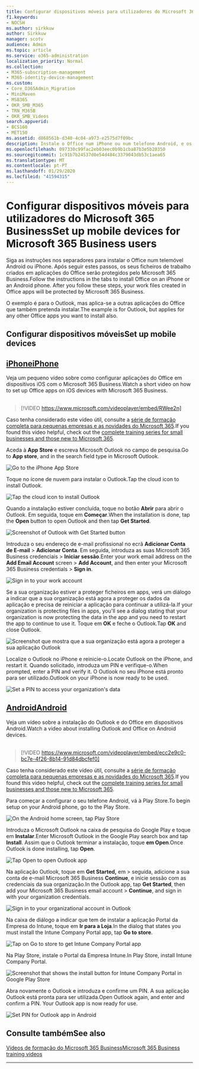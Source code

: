 ```yaml
---
title: Configurar dispositivos móveis para utilizadores do Microsoft 365 Business
f1.keywords:
- NOCSH
ms.author: sirkkuw
author: Sirkkuw
manager: scotv
audience: Admin
ms.topic: article
ms.service: o365-administration
localization_priority: Normal
ms.collection:
- M365-subscription-management
- M365-identity-device-management
ms.custom:
- Core_O365Admin_Migration
- MiniMaven
- MSB365
- OKR_SMB_M365
- TRN_M365B
- OKR_SMB_Videos
search.appverid:
- BCS160
- MET150
ms.assetid: d868561b-d340-4c04-a973-e2575d7f09bc
description: Instale o Office num iPhone ou num telefone Android, e os seus ficheiros de trabalho em aplicações do Office serão protegidos pelo Microsoft 365 Business.
ms.openlocfilehash: 097330c99fac2eb03eec0b9b1cba87b3e5b20350
ms.sourcegitcommit: 1c91b7b24537d0e54d484c3379043db53c1aea65
ms.translationtype: MT
ms.contentlocale: pt-PT
ms.lasthandoff: 01/29/2020
ms.locfileid: "41594315"
---
```

# <a name="set-up-mobile-devices-for-microsoft-365-business-users"></a><span data-ttu-id="f959e-103">Configurar dispositivos móveis para utilizadores do Microsoft 365 Business</span><span class="sxs-lookup"><span data-stu-id="f959e-103">Set up mobile devices for Microsoft 365 Business users</span></span>

<span data-ttu-id="f959e-p101">Siga as instruções nos separadores para instalar o Office num telemóvel Android ou iPhone. Após seguir estes passos, os seus ficheiros de trabalho criados em aplicações do Office serão protegidos pelo Microsoft 365 Business.</span><span class="sxs-lookup"><span data-stu-id="f959e-p101">Follow the instructions in the tabs to install Office on an iPhone or an Android phone. After you follow these steps, your work files created in Office apps will be protected by Microsoft 365 Business.</span></span>

<span data-ttu-id="f959e-106">O exemplo é para o Outlook, mas aplica-se a outras aplicações do Office que também pretenda instalar.</span><span class="sxs-lookup"><span data-stu-id="f959e-106">The example is for Outlook, but applies for any other Office apps you want to install also.</span></span>
  
## <a name="set-up-mobile-devices"></a><span data-ttu-id="f959e-107">Configurar dispositivos móveis</span><span class="sxs-lookup"><span data-stu-id="f959e-107">Set up mobile devices</span></span>

## <a name="iphonetabiphone"></a>[<span data-ttu-id="f959e-108">iPhone</span><span class="sxs-lookup"><span data-stu-id="f959e-108">iPhone</span></span>](#tab/iPhone)
  
<span data-ttu-id="f959e-109">Veja um pequeno vídeo sobre como configurar aplicações do Office em dispositivos iOS com o Microsoft 365 Business.</span><span class="sxs-lookup"><span data-stu-id="f959e-109">Watch a short video on how to set up Office apps on iOS devices with Microsoft 365 Business.</span></span><br><br>

> [!VIDEO https://www.microsoft.com/videoplayer/embed/RWee2n] 

<span data-ttu-id="f959e-110">Caso tenha considerado este vídeo útil, consulte a [série de formação completa para pequenas empresas e as novidades do Microsoft 365](https://support.office.com/article/6ab4bbcd-79cf-4000-a0bd-d42ce4d12816).</span><span class="sxs-lookup"><span data-stu-id="f959e-110">If you found this video helpful, check out the [complete training series for small businesses and those new to Microsoft 365](https://support.office.com/article/6ab4bbcd-79cf-4000-a0bd-d42ce4d12816).</span></span>

<span data-ttu-id="f959e-111">Aceda à **App Store** e escreva Microsoft Outlook no campo de pesquisa.</span><span class="sxs-lookup"><span data-stu-id="f959e-111">Go to **App store**, and in the search field type in Microsoft Outlook.</span></span>
  
![Go to the iPhone App Store](media/886913de-76e5-4883-8ed0-4eb3ec06188f.png)
  
<span data-ttu-id="f959e-113">Toque no ícone de nuvem para instalar o Outlook.</span><span class="sxs-lookup"><span data-stu-id="f959e-113">Tap the cloud icon to install Outlook.</span></span>
  
![Tap the cloud icon to install Outlook](media/665e1620-948a-4ab8-b914-dca49530142c.png)
  
<span data-ttu-id="f959e-115">Quando a instalação estiver concluída, toque no botão **Abrir** para abrir o Outlook. Em seguida, toque em **Começar**.</span><span class="sxs-lookup"><span data-stu-id="f959e-115">When the installation is done, tap the **Open** button to open Outlook and then tap **Get Started**.</span></span>
  
![Screenshot of Outlook with Get Started button](media/005bedec-ae50-4d75-b3bb-e7cef9e2561c.png)
  
<span data-ttu-id="f959e-117">Introduza o seu endereço de e-mail profissional no ecrã **Adicionar Conta de E-mail** \> **Adicionar Conta**. Em seguida, introduza as suas Microsoft 365 Business credenciais \> **Iniciar sessão**.</span><span class="sxs-lookup"><span data-stu-id="f959e-117">Enter your work email address on the **Add Email Account** screen \> **Add Account**, and then enter your Microsoft 365 Business credentials \> **Sign in**.</span></span>
  
![Sign in to your work account](media/3cef1fb5-7bec-4d3d-8542-872b731ce19f.png)
  
<span data-ttu-id="f959e-119">Se a sua organização estiver a proteger ficheiros em apps, verá um diálogo a indicar que a sua organização está agora a proteger os dados da aplicação e precisa de reiniciar a aplicação para continuar a utilizá-la.</span><span class="sxs-lookup"><span data-stu-id="f959e-119">If your organization is protecting files in apps, you'll see a dialog stating that your organization is now protecting the data in the app and you need to restart the app to continue to use it.</span></span> <span data-ttu-id="f959e-120">Toque em **OK** e feche o Outlook.</span><span class="sxs-lookup"><span data-stu-id="f959e-120">Tap **OK** and close Outlook.</span></span> 
  
![Screenshot que mostra que a sua organização está agora a proteger a sua aplicação Outlook](media/fb4c1c84-b1e9-42e1-8070-c13dcf79fb09.png)
  
<span data-ttu-id="f959e-122">Localize o Outlook no iPhone e reinicie-o.</span><span class="sxs-lookup"><span data-stu-id="f959e-122">Locate Outlook on the iPhone, and restart it.</span></span> <span data-ttu-id="f959e-123">Quando solicitado, introduza um PIN e verifique-o.</span><span class="sxs-lookup"><span data-stu-id="f959e-123">When prompted, enter a PIN and verify it.</span></span> <span data-ttu-id="f959e-124">O Outlook no seu iPhone está pronto para ser utilizado.</span><span class="sxs-lookup"><span data-stu-id="f959e-124">Outlook on your iPhone is now ready to be used.</span></span>
  
![Set a PIN to access your organization's data](media/64f2630b-3164-47a4-9dd6-ca0c29ed5fb3.png)
  
## <a name="androidtabandroid"></a>[<span data-ttu-id="f959e-126">Android</span><span class="sxs-lookup"><span data-stu-id="f959e-126">Android</span></span>](#tab/Android)
  
<span data-ttu-id="f959e-127">Veja um vídeo sobre a instalação do Outlook e do Office em dispositivos Android.</span><span class="sxs-lookup"><span data-stu-id="f959e-127">Watch a video about installing Outlook and Office on Android devices.</span></span><br><br>

> [!VIDEO https://www.microsoft.com/videoplayer/embed/ecc2e9c0-bc7e-4f26-8b14-91d84dbcfef0] 

<span data-ttu-id="f959e-128">Caso tenha considerado este vídeo útil, consulte a [série de formação completa para pequenas empresas e as novidades do Microsoft 365](https://support.office.com/article/6ab4bbcd-79cf-4000-a0bd-d42ce4d12816).</span><span class="sxs-lookup"><span data-stu-id="f959e-128">If you found this video helpful, check out the [complete training series for small businesses and those new to Microsoft 365](https://support.office.com/article/6ab4bbcd-79cf-4000-a0bd-d42ce4d12816).</span></span>

<span data-ttu-id="f959e-129">Para começar a configurar o seu telefone Android, vá à Play Store.</span><span class="sxs-lookup"><span data-stu-id="f959e-129">To begin setup on your Android phone, go to the Play Store.</span></span>
  
![On the Android home screen, tap Play Store](media/93df88e7-c778-40e1-b35e-868ca6e97f6c.png)
  
<span data-ttu-id="f959e-131">Introduza o Microsoft Outlook na caixa de pesquisa do Google Play e toque em **Instalar**.</span><span class="sxs-lookup"><span data-stu-id="f959e-131">Enter Microsoft Outlook in the Google Play search box and tap **Install**.</span></span> <span data-ttu-id="f959e-132">Assim que o Outlook terminar a instalação, toque **em Open**.</span><span class="sxs-lookup"><span data-stu-id="f959e-132">Once Outlook is done installing, tap **Open**.</span></span>
  
![Tap Open to open Outlook app](media/8b4c5937-8875-4b5a-a5b6-b8c6c9cd6240.png)
  
<span data-ttu-id="f959e-134">Na aplicação Outlook, toque em **Get Started,** em \> seguida, adicione a sua conta de e-mail Microsoft 365 Business **Continue**, e inicie sessão com as credenciais da sua organização.</span><span class="sxs-lookup"><span data-stu-id="f959e-134">In the Outlook app, tap **Get Started**, then add your Microsoft 365 Business email account \> **Continue**, and sign in with your organization credentials.</span></span>
  
![Sign in to your organizational account in Outlook](media/18f67c66-4bab-4b99-94bd-080839312e29.png)
  
<span data-ttu-id="f959e-136">Na caixa de diálogo a indicar que tem de instalar a aplicação Portal da Empresa do Intune, toque em **Ir para a Loja**.</span><span class="sxs-lookup"><span data-stu-id="f959e-136">In the dialog that states you must install the Intune Company Portal app, tap **Go to store**.</span></span>
  
![Tap on Go to store to get Intune Company Portal app](media/a702d712-5622-45dd-a511-b1adaee63071.png)
  
<span data-ttu-id="f959e-138">Na Play Store, instale o Portal da Empresa Intune.</span><span class="sxs-lookup"><span data-stu-id="f959e-138">In Play Store, install Intune Company Portal.</span></span>
  
![Screenshot that shows the install button for Intune Company Portal in Google Play Store](media/5e0408f2-3f37-44dd-80ed-13ca2ac6df0c.png)
  
<span data-ttu-id="f959e-p105">Abra novamente o Outlook e introduza e confirme um PIN. A sua aplicação Outlook está pronta para ser utilizada.</span><span class="sxs-lookup"><span data-stu-id="f959e-p105">Open Outlook again, and enter and confirm a PIN. Your Outlook app is now ready for use.</span></span>
  
![Set  PIN for Outlook app in Android](media/edb91afb-f1ed-451a-bc6b-8ccba664e055.png)

## <a name="see-also"></a><span data-ttu-id="f959e-143">Consulte também</span><span class="sxs-lookup"><span data-stu-id="f959e-143">See also</span></span>

[<span data-ttu-id="f959e-144">Vídeos de formação do Microsoft 365 Business</span><span class="sxs-lookup"><span data-stu-id="f959e-144">Microsoft 365 Business training videos</span></span>](https://support.office.com/article/6ab4bbcd-79cf-4000-a0bd-d42ce4d12816)

---